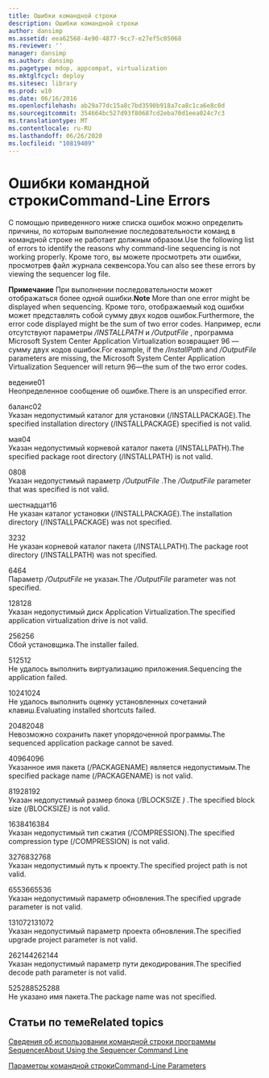 ```yaml
---
title: Ошибки командной строки
description: Ошибки командной строки
author: dansimp
ms.assetid: eea62568-4e90-4877-9cc7-e27ef5c05068
ms.reviewer: ''
manager: dansimp
ms.author: dansimp
ms.pagetype: mdop, appcompat, virtualization
ms.mktglfcycl: deploy
ms.sitesec: library
ms.prod: w10
ms.date: 06/16/2016
ms.openlocfilehash: ab29a77dc15a8c7bd3590b918a7ca8c1ca6e8c0d
ms.sourcegitcommit: 354664bc527d93f80687cd2eba70d1eea024c7c3
ms.translationtype: MT
ms.contentlocale: ru-RU
ms.lasthandoff: 06/26/2020
ms.locfileid: "10819409"
---
```

# <span data-ttu-id="4f932-103">Ошибки командной строки</span><span class="sxs-lookup"><span data-stu-id="4f932-103">Command-Line Errors</span></span>


<span data-ttu-id="4f932-104">С помощью приведенного ниже списка ошибок можно определить причины, по которым выполнение последовательности команд в командной строке не работает должным образом.</span><span class="sxs-lookup"><span data-stu-id="4f932-104">Use the following list of errors to identify the reasons why command-line sequencing is not working properly.</span></span> <span data-ttu-id="4f932-105">Кроме того, вы можете просмотреть эти ошибки, просмотрев файл журнала секвенсора.</span><span class="sxs-lookup"><span data-stu-id="4f932-105">You can also see these errors by viewing the sequencer log file.</span></span>

<span data-ttu-id="4f932-106">**Примечание**  При выполнении последовательности может отображаться более одной ошибки.</span><span class="sxs-lookup"><span data-stu-id="4f932-106">**Note** More than one error might be displayed when sequencing.</span></span> <span data-ttu-id="4f932-107">Кроме того, отображаемый код ошибки может представлять собой сумму двух кодов ошибок.</span><span class="sxs-lookup"><span data-stu-id="4f932-107">Furthermore, the error code displayed might be the sum of two error codes.</span></span> <span data-ttu-id="4f932-108">Например, если отсутствуют параметры */INSTALLPATH* и */OutputFile* , программа Microsoft System Center Application Virtualization возвращает 96 — сумму двух кодов ошибок.</span><span class="sxs-lookup"><span data-stu-id="4f932-108">For example, if the */InstallPath* and */OutputFile* parameters are missing, the Microsoft System Center Application Virtualization Sequencer will return 96—the sum of the two error codes.</span></span>

 

<a href="" id="01"></a><span data-ttu-id="4f932-109">ведение</span><span class="sxs-lookup"><span data-stu-id="4f932-109">01</span></span>  
<span data-ttu-id="4f932-110">Неопределенное сообщение об ошибке.</span><span class="sxs-lookup"><span data-stu-id="4f932-110">There is an unspecified error.</span></span>

<a href="" id="02"></a><span data-ttu-id="4f932-111">баланс</span><span class="sxs-lookup"><span data-stu-id="4f932-111">02</span></span>  
<span data-ttu-id="4f932-112">Указан недопустимый каталог для установки (/INSTALLPACKAGE).</span><span class="sxs-lookup"><span data-stu-id="4f932-112">The specified installation directory (/INSTALLPACKAGE) specified is not valid.</span></span>

<a href="" id="04"></a><span data-ttu-id="4f932-113">мая</span><span class="sxs-lookup"><span data-stu-id="4f932-113">04</span></span>  
<span data-ttu-id="4f932-114">Указан недопустимый корневой каталог пакета (/INSTALLPATH).</span><span class="sxs-lookup"><span data-stu-id="4f932-114">The specified package root directory (/INSTALLPATH) is not valid.</span></span>

<a href="" id="08"></a><span data-ttu-id="4f932-115">08</span><span class="sxs-lookup"><span data-stu-id="4f932-115">08</span></span>  
<span data-ttu-id="4f932-116">Указан недопустимый параметр */OutputFile* .</span><span class="sxs-lookup"><span data-stu-id="4f932-116">The */OutputFile* parameter that was specified is not valid.</span></span>

<a href="" id="16"></a><span data-ttu-id="4f932-117">шестнадцат</span><span class="sxs-lookup"><span data-stu-id="4f932-117">16</span></span>  
<span data-ttu-id="4f932-118">Не указан каталог установки (/INSTALLPACKAGE).</span><span class="sxs-lookup"><span data-stu-id="4f932-118">The installation directory (/INSTALLPACKAGE) was not specified.</span></span>

<a href="" id="32"></a><span data-ttu-id="4f932-119">32</span><span class="sxs-lookup"><span data-stu-id="4f932-119">32</span></span>  
<span data-ttu-id="4f932-120">Не указан корневой каталог пакета (/INSTALLPATH).</span><span class="sxs-lookup"><span data-stu-id="4f932-120">The package root directory (/INSTALLPATH) was not specified.</span></span>

<a href="" id="64"></a><span data-ttu-id="4f932-121">64</span><span class="sxs-lookup"><span data-stu-id="4f932-121">64</span></span>  
<span data-ttu-id="4f932-122">Параметр */OutputFile* не указан.</span><span class="sxs-lookup"><span data-stu-id="4f932-122">The */OutputFile* parameter was not specified.</span></span>

<a href="" id="128"></a><span data-ttu-id="4f932-123">128</span><span class="sxs-lookup"><span data-stu-id="4f932-123">128</span></span>  
<span data-ttu-id="4f932-124">Указан недопустимый диск Application Virtualization.</span><span class="sxs-lookup"><span data-stu-id="4f932-124">The specified application virtualization drive is not valid.</span></span>

<a href="" id="256"></a><span data-ttu-id="4f932-125">256</span><span class="sxs-lookup"><span data-stu-id="4f932-125">256</span></span>  
<span data-ttu-id="4f932-126">Сбой установщика.</span><span class="sxs-lookup"><span data-stu-id="4f932-126">The installer failed.</span></span>

<a href="" id="512"></a><span data-ttu-id="4f932-127">512</span><span class="sxs-lookup"><span data-stu-id="4f932-127">512</span></span>  
<span data-ttu-id="4f932-128">Не удалось выполнить виртуализацию приложения.</span><span class="sxs-lookup"><span data-stu-id="4f932-128">Sequencing the application failed.</span></span>

<a href="" id="1024"></a><span data-ttu-id="4f932-129">1024</span><span class="sxs-lookup"><span data-stu-id="4f932-129">1024</span></span>  
<span data-ttu-id="4f932-130">Не удалось выполнить оценку установленных сочетаний клавиш.</span><span class="sxs-lookup"><span data-stu-id="4f932-130">Evaluating installed shortcuts failed.</span></span>

<a href="" id="2048"></a><span data-ttu-id="4f932-131">2048</span><span class="sxs-lookup"><span data-stu-id="4f932-131">2048</span></span>  
<span data-ttu-id="4f932-132">Невозможно сохранить пакет упорядоченной программы.</span><span class="sxs-lookup"><span data-stu-id="4f932-132">The sequenced application package cannot be saved.</span></span>

<a href="" id="4096"></a><span data-ttu-id="4f932-133">4096</span><span class="sxs-lookup"><span data-stu-id="4f932-133">4096</span></span>  
<span data-ttu-id="4f932-134">Указанное имя пакета (/PACKAGENAME) является недопустимым.</span><span class="sxs-lookup"><span data-stu-id="4f932-134">The specified package name (/PACKAGENAME) is not valid.</span></span>

<a href="" id="8192"></a><span data-ttu-id="4f932-135">8192</span><span class="sxs-lookup"><span data-stu-id="4f932-135">8192</span></span>  
<span data-ttu-id="4f932-136">Указан недопустимый размер блока (/BLOCKSIZE <em> ) </em> .</span><span class="sxs-lookup"><span data-stu-id="4f932-136">The specified block size (/BLOCKSIZE<em>)</em> is not valid.</span></span>

<a href="" id="16384"></a><span data-ttu-id="4f932-137">16384</span><span class="sxs-lookup"><span data-stu-id="4f932-137">16384</span></span>  
<span data-ttu-id="4f932-138">Указан недопустимый тип сжатия (/COMPRESSION).</span><span class="sxs-lookup"><span data-stu-id="4f932-138">The specified compression type (/COMPRESSION) is not valid.</span></span>

<a href="" id="32768"></a><span data-ttu-id="4f932-139">32768</span><span class="sxs-lookup"><span data-stu-id="4f932-139">32768</span></span>  
<span data-ttu-id="4f932-140">Указан недопустимый путь к проекту.</span><span class="sxs-lookup"><span data-stu-id="4f932-140">The specified project path is not valid.</span></span>

<a href="" id="65536"></a><span data-ttu-id="4f932-141">65536</span><span class="sxs-lookup"><span data-stu-id="4f932-141">65536</span></span>  
<span data-ttu-id="4f932-142">Указан недопустимый параметр обновления.</span><span class="sxs-lookup"><span data-stu-id="4f932-142">The specified upgrade parameter is not valid.</span></span>

<a href="" id="131072"></a><span data-ttu-id="4f932-143">131072</span><span class="sxs-lookup"><span data-stu-id="4f932-143">131072</span></span>  
<span data-ttu-id="4f932-144">Указан недопустимый параметр проекта обновления.</span><span class="sxs-lookup"><span data-stu-id="4f932-144">The specified upgrade project parameter is not valid.</span></span>

<a href="" id="262144"></a><span data-ttu-id="4f932-145">262144</span><span class="sxs-lookup"><span data-stu-id="4f932-145">262144</span></span>  
<span data-ttu-id="4f932-146">Указан недопустимый параметр пути декодирования.</span><span class="sxs-lookup"><span data-stu-id="4f932-146">The specified decode path parameter is not valid.</span></span>

<a href="" id="525288"></a><span data-ttu-id="4f932-147">525288</span><span class="sxs-lookup"><span data-stu-id="4f932-147">525288</span></span>  
<span data-ttu-id="4f932-148">Не указано имя пакета.</span><span class="sxs-lookup"><span data-stu-id="4f932-148">The package name was not specified.</span></span>

## <span data-ttu-id="4f932-149">Статьи по теме</span><span class="sxs-lookup"><span data-stu-id="4f932-149">Related topics</span></span>


[<span data-ttu-id="4f932-150">Сведения об использовании командной строки программы Sequencer</span><span class="sxs-lookup"><span data-stu-id="4f932-150">About Using the Sequencer Command Line</span></span>](about-using-the-sequencer-command-line.md)

[<span data-ttu-id="4f932-151">Параметры командной строки</span><span class="sxs-lookup"><span data-stu-id="4f932-151">Command-Line Parameters</span></span>](command-line-parameters.md)

 

 





